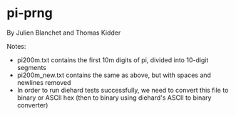 pi-prng
=======

By Julien Blanchet and Thomas Kidder

Notes:  
* pi200m.txt contains the first 10m digits of pi, divided into 10-digit segments  
* pi200m_new.txt contains the same as above, but with spaces and newlines removed  
* In order to run diehard tests successfully, we need to convert this file to binary or ASCII hex (then to binary using diehard's ASCII to binary converter)  